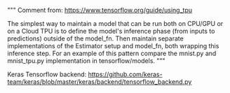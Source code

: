 """
Comment from: https://www.tensorflow.org/guide/using_tpu

The simplest way to maintain a model that can be run both on CPU/GPU or on a 
Cloud TPU is to define the model's inference phase (from inputs to predictions) 
outside of the model_fn. Then maintain separate implementations of the Estimator
setup and model_fn, both wrapping this inference step. For an example of this 
pattern compare the mnist.py and mnist_tpu.py implementation in tensorflow/models.
"""

Keras Tensorflow backend:
https://github.com/keras-team/keras/blob/master/keras/backend/tensorflow_backend.py